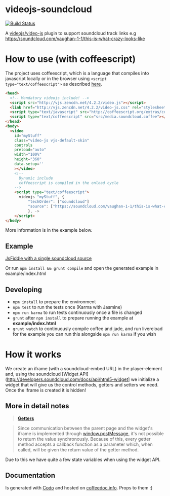 videojs-soundcloud
==================

[![Build Status](https://travis-ci.org/LoveIsGrief/videojs-soundcloud.svg?branch=6_fail_after_update)](https://travis-ci.org/LoveIsGrief/videojs-soundcloud)

A [videojs/video-js](https://github.com/videojs/video.js) plugin to support soundcloud track links e.g https://soundcloud.com/vaughan-1-1/this-is-what-crazy-looks-like

How to use (with coffeescript)
==============================
The project uses coffeescript, which is a language that compiles into javascript locally or in the browser using ```<script type="text/coffeescript">``` as described [here](http://coffeescript.org/#scripts).

```html
<head>
  <!-- Mandatory videojs include! -->
  <script src="http://vjs.zencdn.net/4.2.2/video.js"></script>
  <link href="http://vjs.zencdn.net/4.2.2/video-js.css" rel="stylesheet">
  <script type="text/javascript" src="http://coffeescript.org/extras/coffee-script.js"></script>
  <script type="text/coffeescript" src="src/media.soundcloud.coffee"></script>
</head>
<body>
  <video
    id="myStuff"
    class="video-js vjs-default-skin"
    controls
    preload="auto"
    width="100%"
    height="360"
    data-setup=''
    ></video>
    <!--
      Dynamic include
      coffeescript is compiled in the onload cycle
    -->
    <script type="text/coffeescript">
      videojs "myStuff", {
          "techOrder": ["soundcloud"]
          "source": ["https://soundcloud.com/vaughan-1-1/this-is-what-crazy-looks-like"]
          }, ->
    </script>
</body>
```

More information is in the example below.

Example
-------
[JsFiddle with a single soundcloud source](http://jsfiddle.net/x7FDL/30/)

Or run `npm install && grunt compile` and open the generated example in example/index.html

Developing
----------

* `npm install` to prepare the environment
* `npm test` to run the tests once (Karma with Jasmine)
* `npm run karma` to run tests continuously once a file is changed
* `grunt` after `npm install` to prepare running the example at **example/index.html**
* `grunt watch` to continuously compile coffee and jade, and run livereload for the example
    you can run this alongside `npm run karma` if you wish

How it works
============
We create an iframe (with a soundcloud-embed URL) in the player-element and, using the soundcloud [Widget API](http://developers.soundcloud.com/docs/api/html5-widget] we initialize a widget that will give us the control methods, getters and setters we need.  
Once the iframe is created it is hidden!

More in detail notes
--------------------
> [**Getters**](http://developers.soundcloud.com/docs/api/html5-widget#methods)

> Since communication between the parent page and the widget's iframe is implemented through [window.postMessage](https://developer.mozilla.org/en/DOM/window.postMessage), it's not possible to return the value synchronously. Because of this, every getter method accepts a callback function as a parameter which, when called, will be given the return value of the getter method.

Due to this we have quite a few state variables when using the widget API.

Documentation
-------------
Is generated with [Codo](https://github.com/coffeedoc/codo) and hosted on [coffeedoc.info](http://coffeedoc.info/github/LoveIsGrief/videojs-soundcloud/master/). Props to them :)

